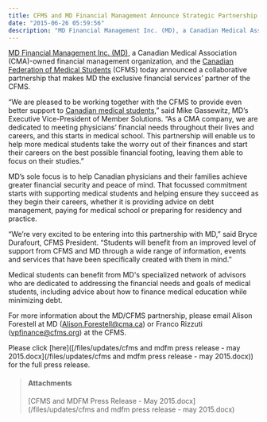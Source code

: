 ```yaml
---
title: CFMS and MD Financial Management Announce Strategic Partnership
date: "2015-06-26 05:59:56"
description: "MD Financial Management Inc. (MD), a Canadian Medical Association (CMA)-owned financial management organization, and the Canadian Federation of Medical Students (CFMS) today announced a collaborative partnership that makes MD the exclusive financial services’ partner of the CFMS."
---
```

[MD Financial Management Inc. (MD)](https://mdm.ca/), a Canadian Medical Association (CMA)-owned financial management organization, and the [Canadian Federation of Medical Students](www.cfms.org) (CFMS) today announced a collaborative partnership that makes MD the exclusive financial services&rsquo; partner of the CFMS.

&ldquo;We are pleased to be working together with the CFMS to provide even better support to [Canadian medical students](https://mdm.ca/career-stages/student/index.asp),&rdquo; said Mike Gassewitz, MD&rsquo;s Executive Vice-President of Member Solutions. &ldquo;As a CMA company, we are dedicated to meeting physicians&rsquo; financial needs throughout their lives and careers, and this starts in medical school. This partnership will enable us to help more medical students take the worry out of their finances and start their careers on the best possible financial footing, leaving them able to focus on their studies.&rdquo;

MD&rsquo;s sole focus is to help Canadian physicians and their families achieve greater financial security and peace of mind. That focussed commitment starts with supporting medical students and helping ensure they succeed as they begin their careers, whether it is providing advice on debt management, paying for medical school or preparing for residency and practice.

&ldquo;We&rsquo;re very excited to be entering into this partnership with MD,&rdquo; said Bryce Durafourt, CFMS President. &ldquo;Students will benefit from an improved level of support from CFMS and MD through a wide range of information, events and services that have been specifically created with them in mind.&rdquo;

Medical students can benefit from MD&#39;s specialized network of advisors who are dedicated to addressing the financial needs and goals of medical students, including advice about how to finance medical education while minimizing debt.

For more information about the MD/CFMS partnership, please email Alison Forestell at MD ([Alison.Forestell@cma.ca](mailto:Alison.Forestell@cma.ca)) or Franco Rizzuti ([vpfinance@cfms.org](mailto:vpfinance@cfms.org)) at the CFMS.

Please click [here](&#91;/files/updates/cfms and mdfm press release - may 2015.docx&#93;&#40;/files/updates/cfms and mdfm press release - may 2015.docx)) for the full press release.
> #### Attachments
> 
> [CFMS and MDFM Press Release - May 2015.docx](/files/updates/cfms and mdfm press release - may 2015.docx)